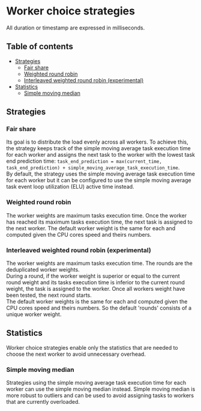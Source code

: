 # Worker choice strategies

All duration or timestamp are expressed in milliseconds.

## Table of contents

- [Strategies](#strategies)
  - [Fair share](#fair-share)
  - [Weighted round robin](#weighted-round-robin)
  - [Interleaved weighted round robin (experimental)](#interleaved-weighted-round-robin-experimental)
- [Statistics](#statistics)
  - [Simple moving median](#simple-moving-median)

## Strategies

### Fair share

Its goal is to distribute the load evenly across all workers. To achieve this,
the strategy keeps track of the simple moving average task execution time for
each worker and assigns the next task to the worker with the lowest task end
prediction time:
`task_end_prediction = max(current_time, task_end_prediction) + simple_moving_average_task_execution_time`.\
By default, the strategy uses the simple moving average task execution time for
each worker but it can be configured to use the simple moving average task event
loop utilization (ELU) active time instead.

### Weighted round robin

The worker weights are maximum tasks execution time. Once the worker has reached
its maximum tasks execution time, the next task is assigned to the next worker.
The default worker weight is the same for each and computed given the CPU cores
speed and theirs numbers.

### Interleaved weighted round robin (experimental)

The worker weights are maximum tasks execution time. The rounds are the
deduplicated worker weights.\
During a round, if the worker weight is superior or equal to the current round
weight and its tasks execution time is inferior to the current round weight, the
task is assigned to the worker. Once all workers weight have been tested, the
next round starts.\
The default worker weights is the same for each and computed given the CPU cores
speed and theirs numbers. So the default 'rounds' consists of a unique worker
weight.

## Statistics

Worker choice strategies enable only the statistics that are needed to choose
the next worker to avoid unnecessary overhead.

### Simple moving median

Strategies using the simple moving average task execution time for each worker
can use the simple moving median instead. Simple moving median is more robust to
outliers and can be used to avoid assigning tasks to workers that are currently
overloaded.
